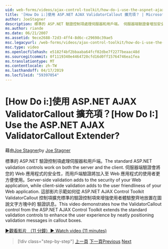 ```yaml
---
uid: web-forms/videos/ajax-control-toolkit/how-do-i-use-the-aspnet-ajax-validatorcallout-extender
title: '[How Do i:]使用 ASP.NET AJAX ValidatorCallout 擴充項？ | Microsoft Docs'
author: JoeStagner
description: 標準的 ASP.NET 驗證控制項處理伺服器和用戶端。 伺服器端驗證會增加安全性的 Web 應用程式，而 c...
ms.author: riande
ms.date: 06/21/2007
ms.assetid: 9ece2688-72d3-4ff4-8d6c-c29698c39ae5
msc.legacyurl: /web-forms/videos/ajax-control-toolkit/how-do-i-use-the-aspnet-ajax-validatorcallout-extender
msc.type: video
ms.openlocfilehash: e5182f4bf2bbaaba64fcf02dbe7f2277beaac48d
ms.sourcegitcommit: 0f1119340e4464720cfd16d0ff15764746ea1fea
ms.translationtype: MT
ms.contentlocale: zh-TW
ms.lasthandoff: 04/17/2019
ms.locfileid: "59397054"
---
```

# <a name="how-do-i-use-the-aspnet-ajax-validatorcallout-extender"></a><span data-ttu-id="1dddc-105">[How Do i:]使用 ASP.NET AJAX ValidatorCallout 擴充項？</span><span class="sxs-lookup"><span data-stu-id="1dddc-105">[How Do I:] Use the ASP.NET AJAX ValidatorCallout Extender?</span></span>

<span data-ttu-id="1dddc-106">藉由[Joe Stagner](https://github.com/JoeStagner)</span><span class="sxs-lookup"><span data-stu-id="1dddc-106">by [Joe Stagner](https://github.com/JoeStagner)</span></span>

<span data-ttu-id="1dddc-107">標準的 ASP.NET 驗證控制項處理伺服器和用戶端。</span><span class="sxs-lookup"><span data-stu-id="1dddc-107">The standard ASP.NET validation controls work on both the server and the client.</span></span> <span data-ttu-id="1dddc-108">伺服器端驗證會將您的 Web 應用程式的安全性，而用戶端驗證將加入至 Web 應用程式的使用者更方便使用。</span><span class="sxs-lookup"><span data-stu-id="1dddc-108">Server-side validation adds to the security of your Web application, while client-side validation adds to the user friendliness of your Web application.</span></span> <span data-ttu-id="1dddc-109">這部影片示範如何從 ASP.NET AJAX Control Toolkit ValidatorCallout 控制項擴充標準的驗證控制項來增強使用者體驗整齊地放置在圖說文字方塊中的 驗證訊息。</span><span class="sxs-lookup"><span data-stu-id="1dddc-109">This video demonstrates how the ValidatorCallout control from the ASP.NET AJAX Control Toolkit extends the standard validation controls to enhance the user experience by neatly positioning validation messages in callout boxes.</span></span>

[<span data-ttu-id="1dddc-110">&#9654;觀看影片 （11 分鐘）</span><span class="sxs-lookup"><span data-stu-id="1dddc-110">&#9654; Watch video (11 minutes)</span></span>](https://channel9.msdn.com/Blogs/ASP-NET-Site-Videos/how-do-i-use-the-aspnet-ajax-validatorcallout-extender)

> [!div class="step-by-step"]
> <span data-ttu-id="1dddc-111">[上一頁](how-do-i-use-the-numericupdown-extender-control.md)
> [下一頁](how-do-i-use-the-aspnet-ajax-resizablecontrol-extender.md)</span><span class="sxs-lookup"><span data-stu-id="1dddc-111">[Previous](how-do-i-use-the-numericupdown-extender-control.md)
[Next](how-do-i-use-the-aspnet-ajax-resizablecontrol-extender.md)</span></span>
